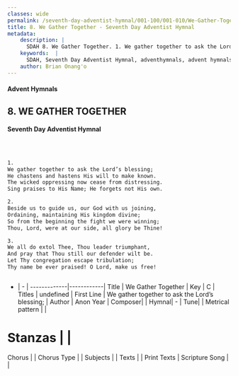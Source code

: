 ```yaml
---
classes: wide
permalink: /seventh-day-adventist-hymnal/001-100/001-010/We-Gather-Together/
title: 8. We Gather Together - Seventh Day Adventist Hymnal
metadata:
    description: |
      SDAH 8. We Gather Together. 1. We gather together to ask the Lord’s blessing; He chastens and hastens His will to make known. The wicked oppressing now cease from distressing. Sing praises to His Name; He forgets not His own.
    keywords:  |
      SDAH, Seventh Day Adventist Hymnal, adventhymnals, advent hymnals, We Gather Together, We gather together to ask the Lord’s blessing; 
    author: Brian Onang'o
---
```


#### Advent Hymnals
## 8. WE GATHER TOGETHER
#### Seventh Day Adventist Hymnal

```txt



1.
We gather together to ask the Lord’s blessing;
He chastens and hastens His will to make known.
The wicked oppressing now cease from distressing.
Sing praises to His Name; He forgets not His own.

2.
Beside us to guide us, our God with us joining,
Ordaining, maintaining His kingdom divine;
So from the beginning the fight we were winning;
Thou, Lord, were at our side, all glory be Thine!

3.
We all do extol Thee, Thou leader triumphant,
And pray that Thou still our defender wilt be.
Let Thy congregation escape tribulation;
Thy name be ever praised! O Lord, make us free!



```

- |   -  |
-------------|------------|
Title | We Gather Together |
Key | C |
Titles | undefined |
First Line | We gather together to ask the Lord’s blessing; |
Author | Anon
Year | 
Composer|  |
Hymnal|  - |
Tune|  |
Metrical pattern | |
# Stanzas |  |
Chorus |  |
Chorus Type |  |
Subjects |  |
Texts |  |
Print Texts | 
Scripture Song |  |
  
